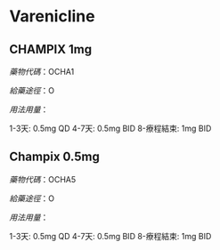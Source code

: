 # Varenicline

## CHAMPIX 1mg

*藥物代碼*：OCHA1

*給藥途徑*：O

*用法用量*：

1-3天: 0.5mg QD
4-7天: 0.5mg BID
8-療程結束: 1mg BID

## Champix 0.5mg

*藥物代碼*：OCHA5

*給藥途徑*：O

*用法用量*：

1-3天: 0.5mg QD
4-7天: 0.5mg BID
8-療程結束: 1mg BID

